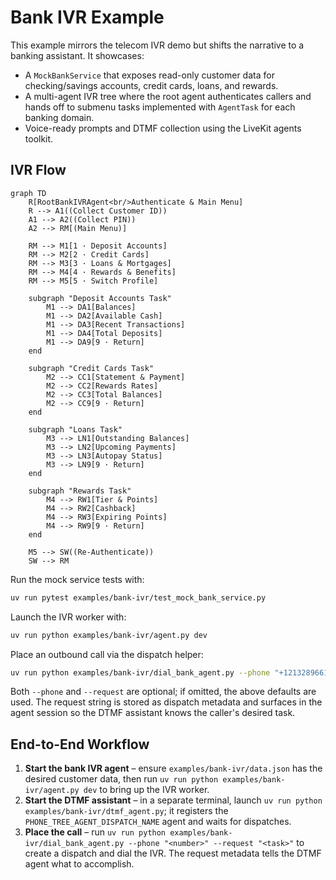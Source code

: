 # Bank IVR Example

This example mirrors the telecom IVR demo but shifts the narrative to a banking assistant. It showcases:

- A `MockBankService` that exposes read-only customer data for checking/savings accounts, credit cards, loans, and rewards.
- A multi-agent IVR tree where the root agent authenticates callers and hands off to submenu tasks implemented with `AgentTask` for each banking domain.
- Voice-ready prompts and DTMF collection using the LiveKit agents toolkit.

## IVR Flow

```mermaid
graph TD
    R[RootBankIVRAgent<br/>Authenticate & Main Menu]
    R --> A1((Collect Customer ID))
    A1 --> A2((Collect PIN))
    A2 --> RM[(Main Menu)]

    RM --> M1[1 · Deposit Accounts]
    RM --> M2[2 · Credit Cards]
    RM --> M3[3 · Loans & Mortgages]
    RM --> M4[4 · Rewards & Benefits]
    RM --> M5[5 · Switch Profile]

    subgraph "Deposit Accounts Task"
        M1 --> DA1[Balances]
        M1 --> DA2[Available Cash]
        M1 --> DA3[Recent Transactions]
        M1 --> DA4[Total Deposits]
        M1 --> DA9[9 · Return]
    end

    subgraph "Credit Cards Task"
        M2 --> CC1[Statement & Payment]
        M2 --> CC2[Rewards Rates]
        M2 --> CC3[Total Balances]
        M2 --> CC9[9 · Return]
    end

    subgraph "Loans Task"
        M3 --> LN1[Outstanding Balances]
        M3 --> LN2[Upcoming Payments]
        M3 --> LN3[Autopay Status]
        M3 --> LN9[9 · Return]
    end

    subgraph "Rewards Task"
        M4 --> RW1[Tier & Points]
        M4 --> RW2[Cashback]
        M4 --> RW3[Expiring Points]
        M4 --> RW9[9 · Return]
    end

    M5 --> SW((Re-Authenticate))
    SW --> RM
```

Run the mock service tests with:

```bash
uv run pytest examples/bank-ivr/test_mock_bank_service.py
```

Launch the IVR worker with:

```bash
uv run python examples/bank-ivr/agent.py dev
```

Place an outbound call via the dispatch helper:

```bash
uv run python examples/bank-ivr/dial_bank_agent.py --phone "+12132896618" --request "check balance for all accounts I have"
```

Both `--phone` and `--request` are optional; if omitted, the above defaults are used. 
The request string is stored as dispatch metadata and surfaces in the agent session so the DTMF assistant knows the caller's desired task.

## End-to-End Workflow

1. **Start the bank IVR agent** – ensure `examples/bank-ivr/data.json` has the desired customer data, then run `uv run python examples/bank-ivr/agent.py dev` to bring up the IVR worker.
2. **Start the DTMF assistant** – in a separate terminal, launch `uv run python examples/bank-ivr/dtmf_agent.py`; it registers the `PHONE_TREE_AGENT_DISPATCH_NAME` agent and waits for dispatches.
3. **Place the call** – run `uv run python examples/bank-ivr/dial_bank_agent.py --phone "<number>" --request "<task>"` to create a dispatch and dial the IVR. The request metadata tells the DTMF agent what to accomplish.

